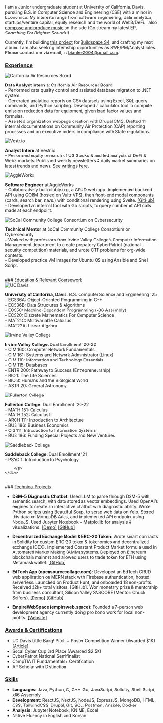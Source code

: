 ---
---

I am a Junior undergraduate student at University of California, Davis, pursuing B.S. in Computer Science and Engineering (CSE) with a minor in Economics. My interests range from software engineering, data analytics, startups/venture capital, equity research and the world of Web3/DeFi. I also <a href="https://open.spotify.com/artist/5QHoUe5kwjvOfjfHrbVTBY?si=W__FkkEbQz-Wu1P7A69EFA" target="_blank">compose and produce music</a> on the side (Go stream my latest EP, <i>Searching For Brighter Sounds</i>!).

<!-- I am originally from Seoul, South Korea where I lived for 12 years before moving to Ottawa, Canada (middle school) then again to Irvine, California (high school). I am now in Davis/Sacramento area for college. I have also visited <a href="/travel" target="_blank">16 US States</a> (UT is my favorite!). -->

Currently, I'm building <a href="https://twitter.com/bostonlobster99/status/1692446325349237245" target="_blank">this project</a> for <a href="https://buildspace.so/" target="_blank">Buildspace S4</a>, and crafting my next album. I am also seeking internship opportunities as SWE/PM/Analyst roles. Please contact me via email, at bianlee2004@gmail.com.

### <u>Experience</u>

<div class="content-container">
    <img src="/assets/carb.jpeg" alt="California Air Resources Board" class="content-image">
    <div class="content-text">
        <p>
            <b>Data Analyst Intern</b> at California Air Resources Board
            <br/> - Performed data quality control and assisted database migration to .NET system.
            <br/> - Generated analytical reports on CSV datasets using Excel, SQL query commands, and Python scripting. Developed a calculator tool to compute emission reduction data for equipment, given load factor values and formulas.
            <br/> - Assisted organization webpage creation with Drupal CMS. Drafted 11 internal documentations on Community Air Protection (CAP) reporting processes and on executive orders in compliance with State regulations.
        </p>
    </div>
</div>

<div class="content-container">
    <img src="/assets/vestr.jpeg" alt="Vestr.io" class="content-image">
    <div class="content-text">
        <p>
            <b>Analyst Intern</b> at Vestr.io
            <br/> - Performed equity research of US Stocks & and led analysis of DeFi & Web3 markets. Published weekly newsletters & daily market summaries on latest trends and news. <a href="/writing" target="_blank">See writings here</a>.
        </p>
    </div>
</div>

<div class="content-container">
    <img src="/assets/aggieworks.jpeg" alt="AggieWorks" class="content-image">
    <div class="content-text">
        <p>
          <b>Software Engineer</b> at AggieWorks
          <br/> - Collaboratively built clubly.org, a CRUD web app. Implemented backend API using GORM (hosted on Vultr VPS), then front-end modal components (cards, search bar, navs.) with conditional rendering using Svelte. <a href="https://github.com/AggieWorks/Clubly" target="_blank">[GitHub]</a>
          <br/> - Developed an internal tool with Go scripts, to query number of API calls made at each endpoint.
        </p>
    </div>
</div>

<div class="content-container">
    <img src="/assets/socal.png" alt="SoCal Community College Consortium on Cybersecurity" class="content-image">
    <div class="content-text">
        <p>
          <b>Technical Mentor</b> at SoCal Community College Consortium on Cybersecurity
          <br/> - Worked with professors from Irvine Valley College’s Computer Information Management department to create prepatory CyberPatriot (national security competition) materials, and wrote CTF problems for org-wide contests.
          <br/> - Developed practice VM images for Ubuntu OS using Ansible and Shell Script.
        </p>
    </div>
</div>

<!--
<div class="content-container">
    <img src="/assets/interstem.jpeg" alt="InterSTEM 501(c)(3)" class="content-image">
    <div class="content-text">
        <p>
          <b>Webmaster</b> at InterSTEM 501(c)(3)
          <br/> - Built organization website (<a href="https://interstem.us" target="_blank">interstem.us</a>) with Jekyll, Markdown, SCSS. Published 148 articles, w/ 200k+ views.
          <br/> - Remotely taught 3 students a prepatory curriculum to help attain CompTIA IT Fundamentals+ Certification.
        </p>
    </div>
</div>

-->

<!--
## Misc. Work Experience

- <b>Part-Time Cashier</b> at local restaurant
- <b>Part-Time Team Member</b> at Panera Bread
-->

<br/>
### <u>Education & Relevant Coursework</u>

<div class="content-container">
    <img src="/assets/davis.png" alt="UC Davis" class="content-image">
    <div class="content-text">
        <p>
       <b>University of California, Davis</b>. B.S. Computer Science and Engineering '25
      <br/> - ECS36A: Object-Oriented Programming in C++
      <br/> - ECS36B: Data Structures & Algorithms
      <br/> - ECS50: Machine-Dependent Programming (x86 Assembly)
      <br/> - ECS20: Discrete Mathematics For Computer Science
      <br/> - MAT21C: Multivariable Calculus
      <br/> - MAT22A: Linear Algebra
        </p>
    </div>
</div>

<div class="content-container">
    <img src="/assets/ivc.png" alt="Irvine Valley College" class="content-image">
    <div class="content-text">
        <p>
       <b>Irvine Valley College</b>. Dual Enrollment '20-22
      <br/> - CIM 160: Computer Network Fundamentals
      <br/> - CIM 161: Systems and Network Administrator (Linux)
      <br/> - CIM 110: Information and Technology Essentials
      <br/> - CIM 115: Databases
      <br/> - ENTR 200: Pathway to Success (Entrepreneurship)
      <br/> - BIO 1: The Life Sciences
      <br/> - BIO 3: Humans and the Biological World
      <br/> - ASTR 20: General Astronomy
        </p>
    </div>
</div>

<div class="content-container">
    <img src="/assets/fullerton.png" alt="Fullerton College" class="content-image">
    <div class="content-text">
        <p>
        <b>Fullerton College</b>: Dual Enrollment '20-22
        <br/> - MATH 151: Calculus I
        <br/> - MATH 152: Calculus II
        <br/> - ARCH 111: Introduction to Architecture
        <br/> - BUS 186: Business Economics
        <br/> - CIS 111: Introduction to Information Systems
        <br/> - BUS 186: Funding Special Projects and New Ventures
        </p>
    </div>
</div>

<div class="content-container">
    <img src="/assets/saddleback.png" alt="Saddleback College" class="content-image">
    <div class="content-text">
        <p>
      <b>Saddleback College</b>: Dual Enrollment '21
      <br/> - PSYC 1: Introduction to Psychology

        </p>
    </div>

</div>

<br/>
### <u>Technical Projects</u>

- <b>DSM-5 Diagnostic Chatbot</b>: Used LLM to parse through DSM-5 with semantic search, with data stored as vector embeddings. Used OpenAI’s engines to create an interactive chatbot with diagnostic ability. Wrote Python scripts using Beautiful Soup, to scrap web data on Yelp. Stored this data on MongoDB Atlas, and implemented API endpoint using NodeJS. Used Jupyter Notebook + Matplotlib for analysis & visualizations. <a href="" target="_blank">[Demo]</a> <a href="https://github.com/ritvikir/hackdavis" target="_blank">[GitHub]</a>

- <b>Decentralized Exchange Model & ERC-20 Token</b>: Wrote smart contracts in Solidity for custom ERC-20 token & tokenomics and decentralized exchange (DEX). Implemented Constant Product Market formula used in Automated Market Making (AMM) systems. Deployed on Ethereum blockchain mainnet and allowed users to trade token for ETH using Metamask wallet. <a href="https://github.com/BianLee/BianDEX-Mirror" target="_blank">[GitHub]</a>

- <b>EdTech App (opensourcecollage.com)</b>: Developed an EdTech CRUD web application on MERN stack with Firebase authentication, hosted serverless. Launched on Product Hunt, and onboarded 18 non-profits. Received 22k+ total visitors. [GitHub]. Won monetary prize & mentorship from business consultant, Silicon Valley SVSCORE (Mentor: Chuck Scifers). <a href="" target="_blank">[Demo]</a> <a href="https://github.com/BianLee/opensourcecollage.com" target="_blank">[GitHub]</a>

- <b>EmpireWebSpace (empireweb.space)</b>: Founded a 7-person web development agency currently doing pro bono work for local non-profits. <a href="https://www.empireweb.space/" target="_blank">[Website]</a>

### <u>Awards & Certifications</u>

- UC Davis Little Bang! Pitch + Poster Competition Winner (Awarded $1K) <a href="https://innovate.ucdavis.edu/blog/borrow-blog" target="_blank">[Article]</a>
- Socal Cyber Cup 3rd Place (Awarded $2.5K)
- CyberPatriot National Semifinalist
- CompTIA IT Fundamentals+ Certification
- AP Scholar with Distinction

### <u>Skills</u>

- <b>Languages</b>: Java, Python, C, C++, Go, JavaScript, Solidity, Shell Script, x86 Assembly
- <b>Development</b>: ReactJS, NextJS, NodeJS, ExpressJS, MongoDB, HTML, CSS, TailwindCSS, Drupal, Git, SQL, Postman, Ansible, Docker
- <b>Analysis</b>: Jupyter Notebook, KNIME, Excel
- Native Fluency in English and Korean
